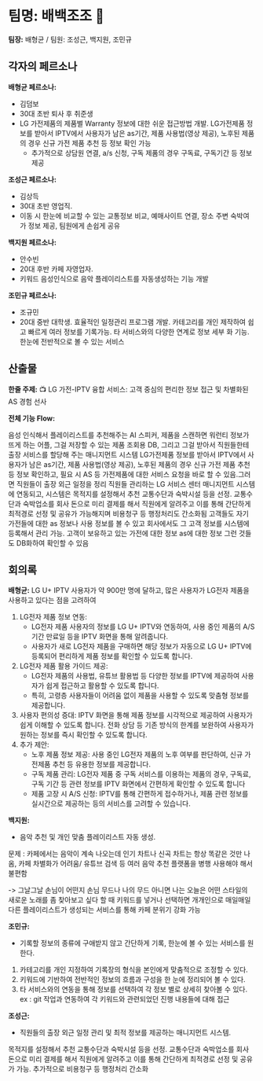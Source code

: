 # 팀명: 배백조조 🦢
 
**팀장:** 배형균 / 팀원: 조성근, 백지원, 조민규

## 각자의 페르소나

**배형균 페르소나:** 
  * 김덤보
  * 30대 초반 퇴사 후 취준생 
  * LG 가전제품의 제품별 Warranty 정보에 대한 쉬운 접근방법 개발.
    LG가전제품 정보를 받아서 IPTV에서 사용자가 남은 as기간, 제품 사용법(영상 제공), 노후된 제품의 경우 신규 가전 제품 추천 등 정보 확인 가능 
    + 추가적으로 상담원 연결, a/s 신청, 구독 제품의 경우 구독료, 구독기간 등 정보 제공  

**조성근 페르소나:** 
  * 김상득
  * 30대 초반 영업직.
  * 이동 시 한눈에 비교할 수 있는 교통정보 비교, 예매사이트 연결, 장소 주변 숙박여가 정보 제공, 팀원에게 손쉽게 공유
    
**백지원 페르소나:** 
  * 안수빈
  * 20대 후반 카페 자영업자.
  * 키워드 음성인식으로 음악 플레이리스트를 자동생성하는 기능 개발

**조민규 페르소나:** 
  * 조규민
  * 20대 중반 대학생. 효율적인 일정관리 프로그램 개발. 카테고리를 개인 제작하여 쉽고 빠르게 여러 정보를 기록가능. 타 서비스와의 다양한 연계로 정보 세부 화 기능. 한눈에 전반적으로 볼 수 있는 서비스

## 산출물

**한줄 주제:** 📺 LG 가전-IPTV 융합 서비스: 고객 중심의 편리한 정보 접근 및 차별화된 AS 경험 선사 

**전체 기능 Flow:**

음성 인식해서 플레이리스트를 추천해주는 AI 스피커, 제품을 스캔하면 워런티 정보가 뜨게 하는 어플, 그걸 저장할 수 있는 제품 조회용 DB, 그리고 그걸 받아서 직원들한테 출장 서비스를 할당해 주는 매니지먼트 시스템
LG가전제품 정보를 받아서 IPTV에서 사용자가 남은 as기간, 제품 사용법(영상 제공), 노후된 제품의 경우 신규 가전 제품 추천 등 정보 확인하고, 필요 시  AS 등 가전제품에 대한 서비스 요청을 바로 할 수 있음.그러면 직원들이 출장 외근 일정을 정리 직원들 관리하는 LG 서비스 센터 매니지먼트 시스템에 연동되고, 시스템은 목적지를 설정해서 추천 교통수단과 숙박시설 등을 선정. 교통수단과 숙박업소를 회사 돈으로 미리 결제를 해서 직원에게 알려주고 이를 통해 간단하게 최적경로 선정 및 공유가 가능해지며 비용청구 등 행정처리도 간소화됨 고객들도 자기 가전들에 대한 as 정보나 사용 정보를 볼 수 있고 회사에서도 그 고객 정보를 시스템에 등록해서 관리 가능. 고객이 보유하고 있는 가전에 대한 정보 as에 대한 정보 그런 것들도 DB화하여 확인할 수 있음


## 회의록

**배형균:** 
LG U+ IPTV 사용자가 약 900만 명에 달하고, 많은 사용자가 LG전자 제품을 사용하고 있다는 점을 고려하여 
1. LG전자 제품 정보 연동:
    - LG전자 제품 사용자의 정보를 LG U+ IPTV와 연동하여, 사용 중인 제품의 A/S 기간 만료일 등을 IPTV 화면을 통해 알려줍니다.
    - 사용자가 새로 LG전자 제품을 구매하면 해당 정보가 자동으로 LG U+ IPTV에 등록되어 편리하게 제품 정보를 확인할 수 있도록 합니다.
2. LG전자 제품 활용 가이드 제공:
    - LG전자 제품의 사용법, 유튜브 활용법 등 다양한 정보를 IPTV에 제공하여 사용자가 쉽게 접근하고 활용할 수 있도록 합니다.
    - 특히, 고령층 사용자들이 어려움 없이 제품을 사용할 수 있도록 맞춤형 정보를 제공합니다.
3. 사용자 편의성 증대:
    IPTV 화면을 통해 제품 정보를 시각적으로 제공하여 사용자가 쉽게 이해할 수 있도록 합니다.
    전화 상담 등 기존 방식의 한계를 보완하여 사용자가 원하는 정보를 즉시 확인할 수 있도록 합니다.
4. 추가 제안:
    - 노후 제품 정보 제공: 사용 중인 LG전자 제품의 노후 여부를 판단하여, 신규 가전제품 추천 등 유용한 정보를 제공합니다.
    - 구독 제품 관리: LG전자 제품 중 구독 서비스를 이용하는 제품의 경우, 구독료, 구독 기간 등 관련 정보를 IPTV 화면에서 간편하게 확인할 수 있도록 합니다 
    - 제품 고장 시 A/S 신청: IPTV를 통해 간편하게 접수하거나, 제품 관련 정보를 실시간으로 제공하는 등의 서비스를 고려할 수 있습니다.  

**백지원:**  
* 음악 추천 및 개인 맞춤 플레이리스트 자동 생성. 

문제 : 카페에서는 음악이 계속 나오는데 인기 차트나 신곡 차트는 항상 똑같은 것만 나옴, 카페 차별화가 어려움/ 유튜브 검색 등 여러 음악 추천 플랫폼을 병행 사용해야 해서 불편함

 -> 그날그날 손님이 어떤지 손님 무드나 나의 무드 아니면 나는 오늘은 어떤 스타일의 새로운 노래를 좀 찾아보고 싶다 할 때 키워드를 넣거나 선택하면 개개인으로 매일매일 다른 플레이리스트가 생성되는 서비스를 통해 카페 분위기 강화 가능


**조민규:** 
* 기록할 정보의 종류에 구애받지 않고 간단하게 기록, 한눈에 볼 수 있는 서비스를 원한다.

1. 카테고리를 개인 지정하여 기록장의 형식을 본인에게 맞춤적으로 조정할 수 있다.
2. 키워드에 기반하여 전반적인 정보의 흐름과 구성을 한 눈에 정리되어 볼 수 있다.
3. 타 서비스와의 연동을 통해 정보를 선택하여 각 정보 별로 상세히 찾아볼 수 있다.
    ex : git 작업과 연동하여 각 키워드와 관련되었던 진행 내용들에 대해 접근

**조성근:** 
* 직원들의 출장 외근 일정 관리 및 최적 정보를 제공하는 매니지먼트 시스템.

목적지를 설정해서 추천 교통수단과 숙박시설 등을 선정. 교통수단과 숙박업소를 회사 돈으로 미리 결제를 해서 직원에게 알려주고 이를 통해 간단하게 최적경로 선정 및 공유 가 가능. 추가적으로 비용청구 등 행정처리 간소화


